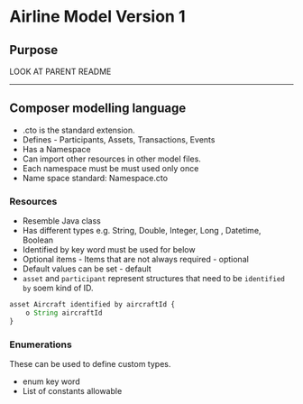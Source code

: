 # Airline Model Version 1

## Purpose

LOOK AT PARENT README

---

## Composer modelling language

- .cto is the standard extension.
- Defines - Participants, Assets, Transactions, Events
- Has a Namespace
- Can import other resources in other model files. 
- Each namespace must be must used only once
- Name space standard: Namespace.cto

### Resources

- Resemble Java class 
- Has different types e.g. String, Double, Integer, Long , Datetime, Boolean
- Identified by key word must be used for below
- Optional items - Items that are not always required - optional
- Default values can be set - default
- `asset` and `participant` represent structures that need to be `identified by` soem kind of ID.

```javascript
asset Aircraft identified by aircraftId {
    o String aircraftId
}
```

### Enumerations

These can be used to define custom types.

- enum key word
- List of constants allowable
